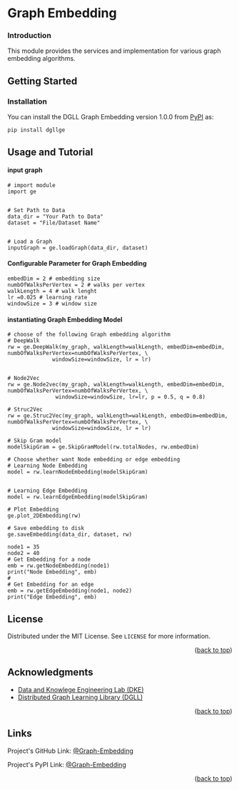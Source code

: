 # Graph Embedding
### Introduction
This module provides the services and implementation for various graph embedding algorithms.

## Getting Started
### Installation

You can install the DGLL Graph Embedding version 1.0.0 from [PyPI](https://pypi.org/project/dgllge/) as:

    pip install dgllge

## Usage and Tutorial
#### input graph
```
# import module
import ge


# Set Path to Data
data_dir = "Your Path to Data"
dataset = "File/Dataset Name"


# Load a Graph
inputGraph = ge.loadGraph(data_dir, dataset)
```

#### Configurable Parameter for Graph Embedding
```
embedDim = 2 # embedding size
numbOfWalksPerVertex = 2 # walks per vertex
walkLength = 4 # walk lenght
lr =0.025 # learning rate
windowSize = 3 # window size
```

#### instantiating Graph Embedding Model
```
# choose of the following Graph embedding algorithm
# DeepWalk
rw = ge.DeepWalk(my_graph, walkLength=walkLength, embedDim=embedDim, numbOfWalksPerVertex=numbOfWalksPerVertex, \
              windowSize=windowSize, lr = lr)
              
              
# Node2Vec
rw = ge.Node2vec(my_graph, walkLength=walkLength, embedDim=embedDim, numbOfWalksPerVertex=numbOfWalksPerVertex, \
               windowSize=windowSize, lr=lr, p = 0.5, q = 0.8)

# Struc2Vec
rw = ge.Struc2Vec(my_graph, walkLength=walkLength, embedDim=embedDim, numbOfWalksPerVertex=numbOfWalksPerVertex, \
              windowSize=windowSize, lr = lr)
              
# Skip Gram model
modelSkipGram = ge.SkipGramModel(rw.totalNodes, rw.embedDim)

# Choose whether want Node embedding or edge embedding
# Learning Node Embedding
model = rw.learnNodeEmbedding(modelSkipGram)


# Learning Edge Embedding
model = rw.learnEdgeEmbedding(modelSkipGram)

# Plot Embedding
ge.plot_2DEmbedding(rw)

# Save embedding to disk
ge.saveEmbedding(data_dir, dataset, rw)

node1 = 35
node2 = 40
# Get Embedding for a node
emb = rw.getNodeEmbedding(node1)
print("Node Embedding", emb)
#
# Get Embedding for an edge
emb = rw.getEdgeEmbedding(node1, node2)
print("Edge Embedding", emb)
```

<!-- LICENSE -->
## License

Distributed under the MIT License. See `LICENSE` for more information.

<p align="right">(<a href="#top">back to top</a>)</p>

<!-- ACKNOWLEDGMENTS -->
## Acknowledgments
* [Data and Knowlege Engineering Lab (DKE)](http://dke.khu.ac.kr/)
* [Distributed Graph Learning Library (DGLL)]()

<p align="right">(<a href="#top">back to top</a>)</p>

## Links
Project's GitHub Link: [@Graph-Embedding](https://github.com/sahibzada-irfanullah/Graph-Embedding)

Project's PyPI Link: [@Graph-Embedding](https://pypi.org/project/dgllge/)

<p align="right">(<a href="#top">back to top</a>)</p>